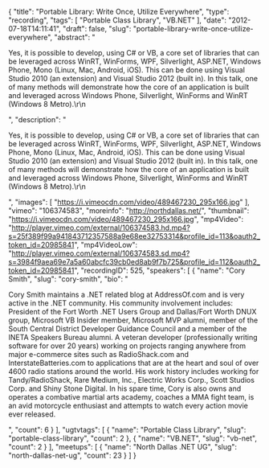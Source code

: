 {
  "title": "Portable Library: Write Once, Utilize Everywhere",
  "type": "recording",
  "tags": [
    "Portable Class Library",
    "VB.NET"
  ],
  "date": "2012-07-18T14:11:41",
  "draft": false,
  "slug": "portable-library-write-once-utilize-everywhere",
  "abstract": "<p>Yes, it is possible to develop, using C# or VB, a core set of libraries that can be leveraged across WinRT, WinForms, WPF, Silverlight, ASP.NET, Windows Phone, Mono (Linux, Mac, Android, iOS). This can be done using Visual Studio 2010 (an extension) and Visual Studio 2012 (built in). In this talk, one of many methods will demonstrate how the core of an application is built and leveraged across Windows Phone, Silverlight, WinForms and WinRT (Windows 8 Metro).\r\n</p>",
  "description": "<p>Yes, it is possible to develop, using C# or VB, a core set of libraries that can be leveraged across WinRT, WinForms, WPF, Silverlight, ASP.NET, Windows Phone, Mono (Linux, Mac, Android, iOS). This can be done using Visual Studio 2010 (an extension) and Visual Studio 2012 (built in). In this talk, one of many methods will demonstrate how the core of an application is built and leveraged across Windows Phone, Silverlight, WinForms and WinRT (Windows 8 Metro).\r\n</p>",
  "images": [
    "https://i.vimeocdn.com/video/489467230_295x166.jpg"
  ],
  "vimeo": "106374583",
  "moreinfo": "http://northdallas.net/",
  "thumbnail": "https://i.vimeocdn.com/video/489467230_295x166.jpg",
  "mp4Video": "http://player.vimeo.com/external/106374583.hd.mp4?s=25f389f99a941843712357588a9e68ee32753314&profile_id=113&oauth2_token_id=20985841",
  "mp4VideoLow": "http://player.vimeo.com/external/106374583.sd.mp4?s=3984f9aea69e7a5a60abcfc39cb0ed8ab9f7b725&profile_id=112&oauth2_token_id=20985841",
  "recordingID": 525,
  "speakers": [
    {
      "name": "Cory Smith",
      "slug": "cory-smith",
      "bio": "<p>Cory Smith maintains a .NET related blog at AddressOf.com and is very active in the .NET community. His community involvement includes: President of the Fort Worth .NET Users Group and Dallas/Fort Worth DNUX group, Microsoft VB Insider member, Microsoft MVP alumni, member of the South Central District Developer Guidance Council and a member of the INETA Speakers Bureau alumni. A veteran developer (professionally writing software for over 20 years) working on projects ranging anywhere from major e-commerce sites such as RadioShack.com and InterstateBatteries.com to applications that are at the heart and soul of over 4600 radio stations around the world.  His work history includes working for Tandy/RadioShack, Rare Medium, Inc., Electric Works Corp., Scott Studios Corp. and Shiny Stone Digital. In his spare time, Cory is also owns and operates a combative martial arts academy, coaches a MMA fight team, is an avid motorcycle enthusiast and attempts to watch every action movie ever released.</p>",
      "count": 6
    }
  ],
  "ugtvtags": [
    {
      "name": "Portable Class Library",
      "slug": "portable-class-library",
      "count": 2
    },
    {
      "name": "VB.NET",
      "slug": "vb-net",
      "count": 2
    }
  ],
  "meetups": [
    {
      "name": "North Dallas .NET UG",
      "slug": "north-dallas-net-ug",
      "count": 23
    }
  ]
}